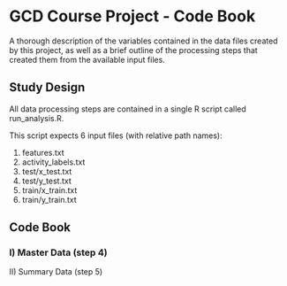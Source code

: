 # GCD Course Project - Code Book

A thorough description of the variables contained in the data files created by this project, as well as a brief outline of the processing steps that created them from the available input files.

## Study Design

All data processing steps are contained in a single R script called run_analysis.R.

This script expects 6 input files (with relative path names):

1) features.txt
2) activity_labels.txt
3) test/x_test.txt
4) test/y_test.txt
5) train/x_train.txt
6) train/y_train.txt



## Code Book

### I) Master Data (step 4)

II) Summary Data (step 5)
